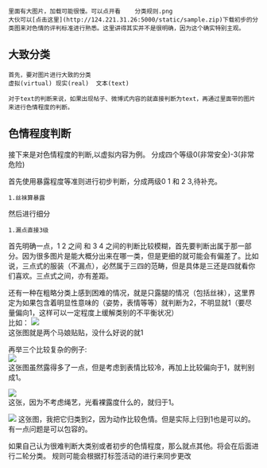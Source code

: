     里面有大图片，加载可能很慢。可以点开看    分类规则.png
    大伙可以[点击这里](http://124.221.31.26:5000/static/sample.zip)下载初步的分类图来对色情的评判标准进行熟悉。这里讲得其实并不是很明确，因为这个确实特别主观。
## 大致分类
    首先，要对图片进行大致的分类
    虚拟(virtual) 现实(real)  文本(text)

    对于text的判断来说，如果出现帖子、微博式内容的就直接判断为text，再通过里面带的图片来进行色情程度的判断。

## 色情程度判断
接下来是对色情程度的判断,以虚拟内容为例。
分成四个等级0(非常安全)-3(非常危险)

首先使用暴露程度等准则进行初步判断，分成两级0 1 和 2 3,待补充。

    1.丝袜算暴露

然后进行细分

    1.漏点直接3级

首先明确一点，1 2 之间 和 3 4 之间的判断比较模糊，首先要判断出属于那一部分。因为很多图片是能大概分出来在哪一类，但是更细的就可能会有偏差了。比如说，三点式的服装（不漏点），必然属于三四的范畴，但是具体是三还是四就看你们喜欢。三点式之间，亦有差距。  

还有一种在粗略分类上感到困难的情况，就是只露腿的情况（包括丝袜），这里界定为如果包含着明显性意味的（姿势，表情等等）就判断为2，不明显就1（要尽量偏向1，这样可以一定程度上缓解类别的不平衡状况）  
比如：
![](https://images.weserv.nl/?url=https://article.biliimg.com/bfs/article/d99f7202fa61d13b6eca90a1b5b64c9c13d5bc83.jpg)  
这张图就是两个马娘贴贴，没什么好说的就1

再举三个比较复杂的例子:  
![](https://images.weserv.nl/?url=https://article.biliimg.com/bfs/article/3a4b34cf748752eb6f8df732dec3becda708ed5c.png)  
这张图虽然露得多了一点，但是考虑到表情比较冷，再加上比较偏向于1，就判别成1。  

![](https://images.weserv.nl/?url=https://article.biliimg.com/bfs/article/2479a7ce69fd02791d210215300b925befdd4e1a.jpg)  
这张，因为不考虑绳艺，光看裸露度什么的，就归于1。  

![](https://images.weserv.nl/?url=https://article.biliimg.com/bfs/article/a62d2c5b6fbf3a3db8dba18849c5b9913c9fdb51.jpg)
这张图，我把它归类到2，因为动作比较色情。但是实际上归到1也是可以的。有一点问题是可以包容的。

如果自己认为很难判断大类别或者初步的色情程度，那么就点其他。将会在后面进行二轮分类。
规则可能会根据打标签活动的进行来同步更改

